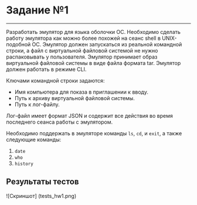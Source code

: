 # Задание №1

---

Разработать эмулятор для языка оболочки ОС. Необходимо сделать работу эмулятора как можно более похожей на сеанс shell в UNIX-подобной ОС. Эмулятор должен запускаться из реальной командной строки, а файл с виртуальной файловой системой не нужно распаковывать у пользователя. Эмулятор принимает образ виртуальной файловой системы в виде файла формата tar. Эмулятор должен работать в режиме CLI.

Ключами командной строки задаются:

- Имя компьютера для показа в приглашении к вводу.
- Путь к архиву виртуальной файловой системы.
- Путь к лог-файлу.

Лог-файл имеет формат JSON и содержит все действия во время последнего сеанса работы с эмулятором.

Необходимо поддержать в эмуляторе команды `ls`, `cd`, и `exit`, а также следующие команды:

1. `date`
2. `who`
3. `history`

## Результаты тестов

![Скриншот] (tests_hw1.png)
